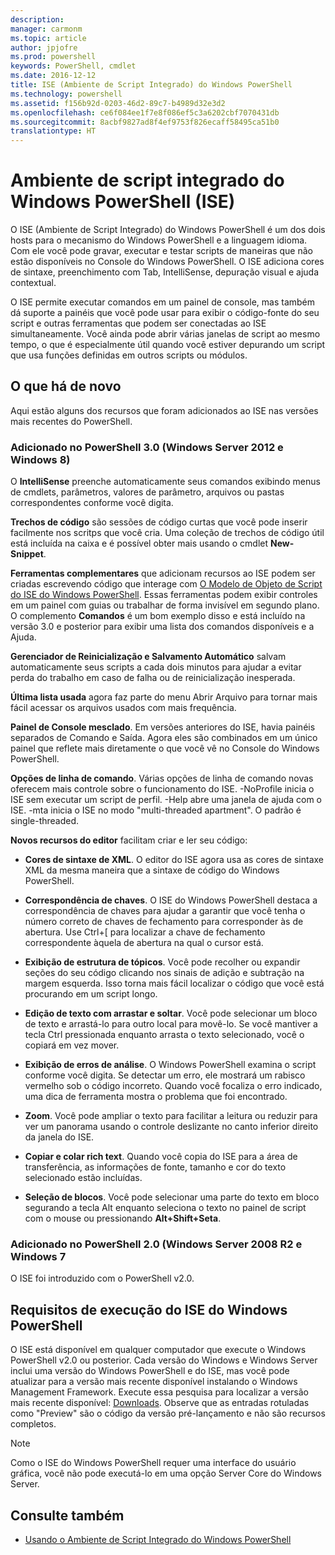 ```yaml
---
description: 
manager: carmonm
ms.topic: article
author: jpjofre
ms.prod: powershell
keywords: PowerShell, cmdlet
ms.date: 2016-12-12
title: ISE (Ambiente de Script Integrado) do Windows PowerShell
ms.technology: powershell
ms.assetid: f156b92d-0203-46d2-89c7-b4989d32e3d2
ms.openlocfilehash: ce6f084ee1f7e8f086ef5c3a6202cbf7070431db
ms.sourcegitcommit: 8acbf9827ad8f4ef9753f826ecaff58495ca51b0
translationtype: HT
---
```

# <a name="windows-powershell-integrated-scripting-environment-ise"></a>Ambiente de script integrado do Windows PowerShell (ISE)
O ISE (Ambiente de Script Integrado) do Windows PowerShell é um dos dois hosts para o mecanismo do Windows PowerShell e a linguagem idioma. Com ele você pode gravar, executar e testar scripts de maneiras que não estão disponíveis no Console do Windows PowerShell. O ISE adiciona cores de sintaxe, preenchimento com Tab, IntelliSense, depuração visual e ajuda contextual.

O ISE permite executar comandos em um painel de console, mas também dá suporte a painéis que você pode usar para exibir o código-fonte do seu script e outras ferramentas que podem ser conectadas ao ISE simultaneamente. Você ainda pode abrir várias janelas de script ao mesmo tempo, o que é especialmente útil quando você estiver depurando um script que usa funções definidas em outros scripts ou módulos.

## <a name="whats-new"></a>O que há de novo
Aqui estão alguns dos recursos que foram adicionados ao ISE nas versões mais recentes do PowerShell.

### <a name="added-in-powershell-30-windows-server-2012-windows-8"></a>Adicionado no PowerShell 3.0 (Windows Server 2012 e Windows 8)
O **IntelliSense** preenche automaticamente seus comandos exibindo menus de cmdlets, parâmetros, valores de parâmetro, arquivos ou pastas correspondentes conforme você digita.

**Trechos de código** são sessões de código curtas que você pode inserir facilmente nos scritps que você cria. Uma coleção de trechos de código útil está incluída na caixa e é possível obter mais usando o cmdlet **New-Snippet**.

**Ferramentas complementares** que adicionam recursos ao ISE podem ser criadas escrevendo código que interage com [O Modelo de Objeto de Script do ISE do Windows PowerShell](https://technet.microsoft.com/en-us/library/dd819478.aspx). Essas ferramentas podem exibir controles em um painel com guias ou trabalhar de forma invisível em segundo plano. O complemento **Comandos** é um bom exemplo disso e está incluído na versão 3.0 e posterior para exibir uma lista dos comandos disponíveis e a Ajuda.

**Gerenciador de Reinicialização e Salvamento Automático** salvam automaticamente seus scripts a cada dois minutos para ajudar a evitar perda do trabalho em caso de falha ou de reinicialização inesperada.

**Última lista usada** agora faz parte do menu Abrir Arquivo para tornar mais fácil acessar os arquivos usados com mais frequência.

**Painel de Console mesclado**. Em versões anteriores do ISE, havia painéis separados de Comando e Saída. Agora eles são combinados em um único painel que reflete mais diretamente o que você vê no Console do Windows PowerShell.

**Opções de linha de comando**. Várias opções de linha de comando novas oferecem mais controle sobre o funcionamento do ISE. -NoProfile inicia o ISE sem executar um script de perfil. -Help abre uma janela de ajuda com o ISE. -mta inicia o ISE no modo "multi-threaded apartment". O padrão é single-threaded.

**Novos recursos do editor** facilitam criar e ler seu código:

-   **Cores de sintaxe de XML**. O editor do ISE agora usa as cores de sintaxe XML da mesma maneira que a sintaxe de código do Windows PowerShell.

-   **Correspondência de chaves**. O ISE do Windows PowerShell destaca a correspondência de chaves para ajudar a garantir que você tenha o número correto de chaves de fechamento para corresponder às de abertura. Use Ctrl+\[ para localizar a chave de fechamento correspondente àquela de abertura na qual o cursor está.

-   **Exibição de estrutura de tópicos**. Você pode recolher ou expandir seções do seu código clicando nos sinais de adição e subtração na margem esquerda. Isso torna mais fácil localizar o código que você está procurando em um script longo.

-   **Edição de texto com arrastar e soltar**. Você pode selecionar um bloco de texto e arrastá-lo para outro local para movê-lo. Se você mantiver a tecla Ctrl pressionada enquanto arrasta o texto selecionado, você o copiará em vez mover.

-   **Exibição de erros de análise**. O Windows PowerShell examina o script conforme você digita. Se detectar um erro, ele mostrará um rabisco vermelho sob o código incorreto. Quando você focaliza o erro indicado, uma dica de ferramenta mostra o problema que foi encontrado.

-   **Zoom**. Você pode ampliar o texto para facilitar a leitura ou reduzir para ver um panorama usando o controle deslizante no canto inferior direito da janela do ISE.

-   **Copiar e colar rich text**. Quando você copia do ISE para a área de transferência, as informações de fonte, tamanho e cor do texto selecionado estão incluídas.

-   **Seleção de blocos**. Você pode selecionar uma parte do texto em bloco segurando a tecla Alt enquanto seleciona o texto no painel de script com o mouse ou pressionando **Alt+Shift+Seta**.

### <a name="added-in-powershell-20-windows-server-2008-r2-windows-7"></a>Adicionado no PowerShell 2.0 (Windows Server 2008 R2 e Windows 7
O ISE foi introduzido com o PowerShell v2.0.

## <a name="requirements-for-running-the-windows-powershell-ise"></a>Requisitos de execução do ISE do Windows PowerShell
O ISE está disponível em qualquer computador que execute o Windows PowerShell v2.0 ou posterior. Cada versão do Windows e Windows Server inclui uma versão do Windows PowerShell e do ISE, mas você pode atualizar para a versão mais recente disponível instalando o Windows Management Framework. Execute essa pesquisa para localizar a versão mais recente disponível: [Downloads](http://www.microsoft.com/en-us/search/DownloadResults.aspx?q=%22windows%20management%20framework%22%20PowerShell&sortby=Relevancy~Descending). Observe que as entradas rotuladas como "Preview" são o código da versão pré-lançamento e não são recursos completos.

> [!NOTE]
> Como o ISE do Windows PowerShell requer uma interface do usuário gráfica, você não pode executá-lo em uma opção Server Core do Windows Server.

## <a name="see-also"></a>Consulte também
- [Usando o Ambiente de Script Integrado do Windows PowerShell](http://technet.microsoft.com/library/cc732148.aspx)

